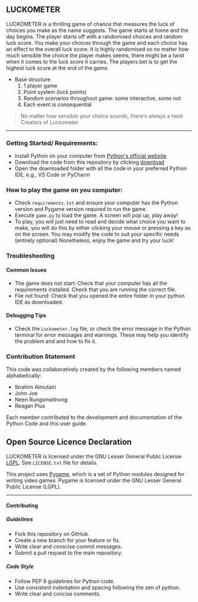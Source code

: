 ## LUCKOMETER

LUCKOMETER is a thrilling game of chance that measures the luck of choices you make as the name suggests. The game starts at home and the day begins. The player starts off with a randomised choices and random luck score. You make your choices through the game and each choice has an effect to the overall luck score. It is highly randomised so no matter how much sensible the choice the player makes seems, there might be a twist when it comes to the luck score it carries. The players bet is to get the highest luck score at the end of the game. 

- Base structure
  1. 1 player game
  2. Point system (luck points)
  3. Random scenarios throughout game: some interactive, some not
  4. Each event is consequential

> No matter how sensible your choice sounds, there's always a twist
 Creators of Luckometer

---

### Getting Started/ Requirements: 
- Install Python on your computer from [Python's official website](https://www.python.org/downloads/)
- Download the code from this repository by clicking [download](https://github.com/JonkopingJoe/Game-of-Chance.git)
- Open the downloaded folder with all the code in your preferred Python IDE, e.g., VS Code or PyCharm

### How to play the game on you computer: 
- Check `requirements.txt` and ensure your computer has the Python version and Pygame version required to run the game.
- Execute `game.py` to load the game. A screen will pop up, play away! 
- To play, you will just need to read and decide what choice you want to make, you will do this by either clicking your mouse or pressing a key as on the screen. 
You may modify the code to suit your specific needs (entirely optional)
Nonetheless, enjoy the game and try your luck!

### Troubleshooting 
#### Common Issues 
- The game does not start: Check that your computer has all the requirements installed. Check that you are running the correct file. 
- File not found: Check that you opened the entire folder in your python IDE as downloaded. 

#### Debugging Tips 
- Check the `Luckometer.log` file, or check the error message in the Python terminal for error messages and warnings. These may help you identify the problem and and how to fix it.

### Contribution Statement 
This code was collaboratively created by the following members named alphabetically: 

- Ibrahim Almutairi
- John Joe
- Neen Rungsmaithong 
- Reagan Pius 

Each member contributed to the development and documentation of the Python Code and this user guide. 


## Open Source Licence Declaration 
LUCKOMETER is licensed under the GNU Lesser General Public License [LGPL]( https://www.gnu.org/licenses/lgpl-3.0.html). See `LICENSE.txt` file for details.

This project uses [Pygame](https://github.com/pygame/), which is a set of Python modules designed for writing video games. Pygame is licensed under the GNU Lesser General Public License (LGPL).

---

 #### Contributing 
 ##### Guidelines 
 - Fork this repository on GitHub. 
 - Create a new branch for your feature or fix. 
 - Write clear and conscise commit messages.
 - Submit a pull request to the main repository. 

 ##### Code Style 
 - Follow PEP 8 guidelines for Python code. 
 - Use consistent indentation and spacing following the zen of python. 
 - Write clear and concise comments. 
